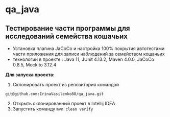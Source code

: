 # qa_java

## Тестирование части программы для исследований семейства кошачьих

- Установка плагина JaCoCo и настройка 100% покрытия автотестами части приложения для записи наблюдений за семейством кошачьих
- технологии в проекте : Java 11, JUnit 4.13.2, Maven 4.0.0, JaCoCo 0.8.5, Mockito 3.12.4

**Для запуска проекта:**
1. Склонировать проект из репозитория командой

```
git@github.com:IrinaVasilenko88/qa_java.git
``` 
2. Открыть склонированный проект в Intellij IDEA
6. Запустить команду ```mvn clean verify```

